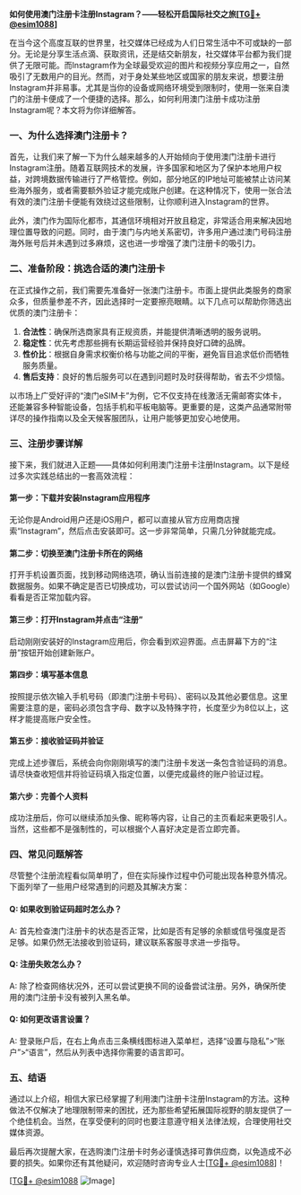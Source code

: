 **如何使用澳门注册卡注册Instagram？——轻松开启国际社交之旅[[TG💪+ @esim1088](https://t.me/s/esim1088)]**

在当今这个高度互联的世界里，社交媒体已经成为人们日常生活中不可或缺的一部分。无论是分享生活点滴、获取资讯，还是结交新朋友，社交媒体平台都为我们提供了无限可能。而Instagram作为全球最受欢迎的图片和视频分享应用之一，自然吸引了无数用户的目光。然而，对于身处某些地区或国家的朋友来说，想要注册Instagram并非易事。尤其是当你的设备或网络环境受到限制时，使用一张来自澳门的注册卡便成了一个便捷的选择。那么，如何利用澳门注册卡成功注册Instagram呢？本文将为你详细解答。

### 一、为什么选择澳门注册卡？

首先，让我们来了解一下为什么越来越多的人开始倾向于使用澳门注册卡进行Instagram注册。随着互联网技术的发展，许多国家和地区为了保护本地用户权益，对跨境数据传输进行了严格管控。例如，部分地区的IP地址可能被禁止访问某些海外服务，或者需要额外验证才能完成账户创建。在这种情况下，使用一张合法有效的澳门注册卡便能有效绕过这些限制，让你顺利进入Instagram的世界。

此外，澳门作为国际化都市，其通信环境相对开放且稳定，非常适合用来解决因地理位置导致的问题。同时，由于澳门与内地关系密切，许多用户通过澳门号码注册海外账号后并未遇到过多麻烦，这也进一步增强了澳门注册卡的吸引力。

### 二、准备阶段：挑选合适的澳门注册卡

在正式操作之前，我们需要先准备好一张澳门注册卡。市面上提供此类服务的商家众多，但质量参差不齐，因此选择时一定要擦亮眼睛。以下几点可以帮助你筛选出优质的澳门注册卡：

1. **合法性**：确保所选商家具有正规资质，并能提供清晰透明的服务说明。
2. **稳定性**：优先考虑那些拥有长期运营经验并保持良好口碑的品牌。
3. **性价比**：根据自身需求权衡价格与功能之间的平衡，避免盲目追求低价而牺牲服务质量。
4. **售后支持**：良好的售后服务可以在遇到问题时及时获得帮助，省去不少烦恼。

以市场上广受好评的“澳门eSIM卡”为例，它不仅支持在线激活无需邮寄实体卡，还能兼容多种智能设备，包括手机和平板电脑等。更重要的是，这类产品通常附带详尽的操作指南以及全天候客服团队，让用户能够更加安心地使用。

### 三、注册步骤详解

接下来，我们就进入正题——具体如何利用澳门注册卡注册Instagram。以下是经过多次实践总结出的一套高效流程：

#### 第一步：下载并安装Instagram应用程序
无论你是Android用户还是iOS用户，都可以直接从官方应用商店搜索“Instagram”，然后点击安装即可。这一步非常简单，只需几分钟就能完成。

#### 第二步：切换至澳门注册卡所在的网络
打开手机设置页面，找到移动网络选项，确认当前连接的是澳门注册卡提供的蜂窝数据服务。如果不确定是否已切换成功，可以尝试访问一个国外网站（如Google）看看是否正常加载内容。

#### 第三步：打开Instagram并点击“注册”
启动刚刚安装好的Instagram应用后，你会看到欢迎界面。点击屏幕下方的“注册”按钮开始创建新账户。

#### 第四步：填写基本信息
按照提示依次输入手机号码（即澳门注册卡号码）、密码以及其他必要信息。这里需要注意的是，密码必须包含字母、数字以及特殊字符，长度至少为8位以上，这样才能提高账户安全性。

#### 第五步：接收验证码并验证
完成上述步骤后，系统会向你刚刚填写的澳门注册卡发送一条包含验证码的消息。请尽快查收短信并将验证码填入指定位置，以便完成最终的账户验证过程。

#### 第六步：完善个人资料
成功注册后，你可以继续添加头像、昵称等内容，让自己的主页看起来更吸引人。当然，这些都不是强制性的，可以根据个人喜好决定是否立即完善。

### 四、常见问题解答

尽管整个注册流程看似简单明了，但在实际操作过程中仍可能出现各种意外情况。下面列举了一些用户经常遇到的问题及其解决方案：

#### Q: 如果收到验证码超时怎么办？
A: 首先检查澳门注册卡的状态是否正常，比如是否有足够的余额或信号强度是否足够。如果仍然无法接收到验证码，建议联系客服寻求进一步指导。

#### Q: 注册失败怎么办？
A: 除了检查网络状况外，还可以尝试更换不同的设备尝试注册。另外，确保所使用的澳门注册卡没有被列入黑名单。

#### Q: 如何更改语言设置？
A: 登录账户后，在右上角点击三条横线图标进入菜单栏，选择“设置与隐私”>“账户”>“语言”，然后从列表中选择你需要的语言即可。

### 五、结语

通过以上介绍，相信大家已经掌握了利用澳门注册卡注册Instagram的方法。这种做法不仅解决了地理限制带来的困扰，还为那些希望拓展国际视野的朋友提供了一个绝佳机会。当然，在享受便利的同时也要注意遵守相关法律法规，合理使用社交媒体资源。

最后再次提醒大家，在选购澳门注册卡时务必谨慎选择可靠供应商，以免造成不必要的损失。如果你还有其他疑问，欢迎随时咨询专业人士[[TG💪+ @esim1088](https://t.me/s/esim1088)]！

[[TG💪+ @esim1088](https://t.me/s/esim1088) ![Image](https://i.postimg.cc/4NQfJmqS/Snipaste-2025-05-13-00-14-12.png)]